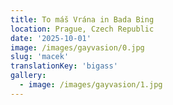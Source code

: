 ```yaml
---
title: To máš Vrána in Bada Bing
location: Prague, Czech Republic
date: '2025-10-01'
image: /images/gayvasion/0.jpg
slug: 'macek'
translationKey: 'bigass'
gallery:
  - image: /images/gayvasion/1.jpg
---
```

